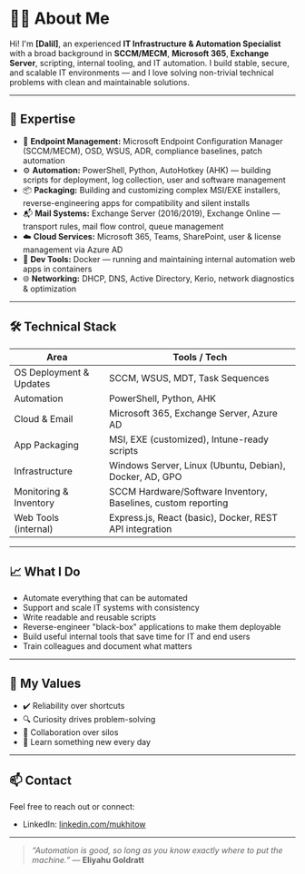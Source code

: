 # 👨‍💻 About Me

Hi! I'm **[Dalil]**, an experienced **IT Infrastructure & Automation Specialist** with a broad background in **SCCM/MECM**, **Microsoft 365**, **Exchange Server**, scripting, internal tooling, and IT automation. I build stable, secure, and scalable IT environments — and I love solving non-trivial technical problems with clean and maintainable solutions.

---

## 🧠 Expertise

- 🎯 **Endpoint Management:** Microsoft Endpoint Configuration Manager (SCCM/MECM), OSD, WSUS, ADR, compliance baselines, patch automation
- ⚙️ **Automation:** PowerShell, Python, AutoHotkey (AHK) — building scripts for deployment, log collection, user and software management
- 📦 **Packaging:** Building and customizing complex MSI/EXE installers, reverse-engineering apps for compatibility and silent installs
- 📬 **Mail Systems:** Exchange Server (2016/2019), Exchange Online — transport rules, mail flow control, queue management
- ☁️ **Cloud Services:** Microsoft 365, Teams, SharePoint, user & license management via Azure AD
- 🐳 **Dev Tools:** Docker — running and maintaining internal automation web apps in containers
- 🌐 **Networking:** DHCP, DNS, Active Directory, Kerio, network diagnostics & optimization

---

## 🛠 Technical Stack

| Area                     | Tools / Tech                                                      |
|--------------------------|-------------------------------------------------------------------|
| OS Deployment & Updates  | SCCM, WSUS, MDT, Task Sequences                                  |
| Automation               | PowerShell, Python, AHK                                           |
| Cloud & Email            | Microsoft 365, Exchange Server, Azure AD                         |
| App Packaging            | MSI, EXE (customized), Intune-ready scripts                      |
| Infrastructure           | Windows Server, Linux (Ubuntu, Debian), Docker, AD, GPO          |
| Monitoring & Inventory   | SCCM Hardware/Software Inventory, Baselines, custom reporting     |
| Web Tools (internal)     | Express.js, React (basic), Docker, REST API integration          |

---

## 📈 What I Do

- Automate everything that can be automated  
- Support and scale IT systems with consistency  
- Write readable and reusable scripts  
- Reverse-engineer "black-box" applications to make them deployable  
- Build useful internal tools that save time for IT and end users  
- Train colleagues and document what matters

---

## 🧩 My Values

- ✔️ Reliability over shortcuts  
- 🔍 Curiosity drives problem-solving  
- 🤝 Collaboration over silos  
- 📘 Learn something new every day  

---

## 📫 Contact

Feel free to reach out or connect:

- LinkedIn: [linkedin.com/mukhitow](www.linkedin.com/in/mukhitow)

---

> _“Automation is good, so long as you know exactly where to put the machine.”_ — **Eliyahu Goldratt**
